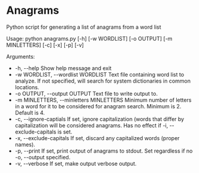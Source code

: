 # Anagrams

Python script for generating a list of anagrams from a word list

Usage: python anagrams.py [-h] [-w WORDLIST] [-o OUTPUT] [-m MINLETTERS] [-c] [-x]
                   [-p] [-v]

Arguments:

*  -h, --help            Show help message and exit
*  -w WORDLIST, --wordlist WORDLIST
                        Text file containing word list to analyze. If not
                        specified, will search for system dictionaries in
                        common locations.
*  -o OUTPUT, --output OUTPUT
                        Text file to write output to.
*  -m MINLETTERS, --minletters MINLETTERS
                        Minimum number of letters in a word for it to be
                        considered for anagram search. Minimum is 2. Default
                        is 4.
*  -c, --ignore-captials
                        If set, ignore capitalization (words that differ by
                        capitalization will be considered anagrams. Has no
                        effect if -i, --exclude-capitals is set.
*  -x, --exclude-capitals
                        If set, discard any capitalized words (proper names).
*  -p, --print           If set, print output of anagrams to stdout. Set
                        regardless if no -o, --output specified.
*  -v, --verbose         If set, make output verbose output.